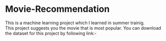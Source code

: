 # Movie-Recommendation
This is a machine learning project which I learned in summer trainig. <br>
This project suggests you the movie that is most popular.
You can download the dataset for this project by following link:-
